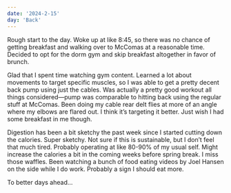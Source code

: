 ```yaml
---
date: '2024-2-15'
day: 'Back'
---
```


Rough start to the day. Woke up at like 8:45, so there was no chance of getting breakfast and walking over to McComas at a reasonable time. Decided to opt for the dorm gym and skip breakfast altogether in favor of brunch.

Glad that I spent time watching gym content. Learned a lot about movements to target specific muscles, so I was able to get a pretty decent back pump using just the cables. Was actually a pretty good workout all things considered—pump was comparable to hitting back using the regular stuff at McComas. Been doing my cable rear delt flies at more of an angle where my elbows are flared out. I think it’s targeting it better. Just wish I had some breakfast in me though.

Digestion has been a bit sketchy the past week since I started cutting down the calories. Super sketchy. Not sure if this is sustainable, but I don’t feel that much tired. Probably operating at like 80-90% of my usual self. Might increase the calories a bit in the coming weeks before spring break. I miss those waffles. Been watching a bunch of food eating videos by Joel Hansen on the side while I do work. Probably a sign I should eat more.

To better days ahead…